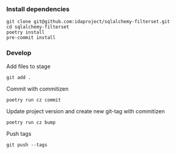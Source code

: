 ### Install dependencies

```shell
git clone git@github.com:idaproject/sqlalchemy-filterset.git
cd sqlalchemy-filterset
poetry install
pre-commit install
```

### Develop

Add files to stage

```shell
git add .
```

Commit with commitizen

```shell
poetry run cz commit
```

Update project version and create new git-tag with commitizen

```shell
poetry run cz bump
```

Push tags

```shell
git push --tags
```
